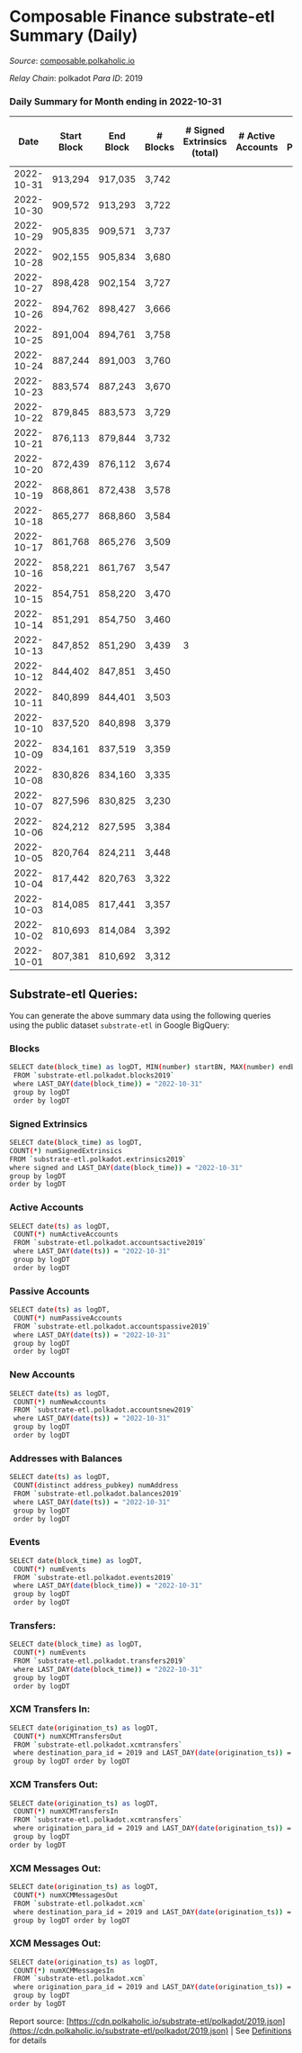 # Composable Finance substrate-etl Summary (Daily)

_Source_: [composable.polkaholic.io](https://composable.polkaholic.io)

*Relay Chain*: polkadot
*Para ID*: 2019



### Daily Summary for Month ending in 2022-10-31


| Date | Start Block | End Block | # Blocks | # Signed Extrinsics (total) | # Active Accounts | # Passive | # New | # Addresses with Balances | # Events | # Transfers | # XCM Transfers In | # XCM Transfers Out | # XCM In | # XCM Out | Issues | 
| ---- | ----------- | --------- | -------- | --------------------------- | ----------------- | --------- | ----- | ------------------------- | -------- | ----------- | ------------------ | ------------------- | -------- | --------- | ------ |
| 2022-10-31 | 913,294 | 917,035 | 3,742 |  |  |  |  | 7 | 7,486 |   |   |   |  |  |  |
| 2022-10-30 | 909,572 | 913,293 | 3,722 |  |  |  |  |  | 7,446 |   |   |   |  |  |  |
| 2022-10-29 | 905,835 | 909,571 | 3,737 |  |  |  |  | 7 | 7,479 |   |   |   |  |  |  |
| 2022-10-28 | 902,155 | 905,834 | 3,680 |  |  |  |  |  | 7,362 |   |   |   |  |  |  |
| 2022-10-27 | 898,428 | 902,154 | 3,727 |  |  |  |  | 7 | 7,456 |   |   |   |  |  |  |
| 2022-10-26 | 894,762 | 898,427 | 3,666 |  |  |  |  | 7 | 7,334 |   |   |   |  |  |  |
| 2022-10-25 | 891,004 | 894,761 | 3,758 |  |  |  |  | 7 | 7,518 |   |   |   |  |  |  |
| 2022-10-24 | 887,244 | 891,003 | 3,760 |  |  |  |  | 7 | 7,523 |   |   |   |  |  |  |
| 2022-10-23 | 883,574 | 887,243 | 3,670 |  |  |  |  |  | 7,342 |   |   |   |  |  |  |
| 2022-10-22 | 879,845 | 883,573 | 3,729 |  |  |  |  | 7 | 7,460 |   |   |   |  |  |  |
| 2022-10-21 | 876,113 | 879,844 | 3,732 |  |  |  |  |  | 7,466 |   |   |   |  |  |  |
| 2022-10-20 | 872,439 | 876,112 | 3,674 |  |  |  |  |  | 7,350 |   |   |   |  |  |  |
| 2022-10-19 | 868,861 | 872,438 | 3,578 |  |  |  |  |  | 7,158 |   |   |   |  |  |  |
| 2022-10-18 | 865,277 | 868,860 | 3,584 |  |  |  |  | 7 | 7,173 |   |   |   | 1 |  |  |
| 2022-10-17 | 861,768 | 865,276 | 3,509 |  |  |  |  | 7 | 7,020 |   |   |   |  |  |  |
| 2022-10-16 | 858,221 | 861,767 | 3,547 |  |  |  |  | 7 | 7,096 |   |   |   |  |  |  |
| 2022-10-15 | 854,751 | 858,220 | 3,470 |  |  |  |  | 7 | 6,945 |   |   |   |  |  |  |
| 2022-10-14 | 851,291 | 854,750 | 3,460 |  |  |  |  |  | 6,922 |   |   |   |  |  |  |
| 2022-10-13 | 847,852 | 851,290 | 3,439 | 3 |  |  |  | 7 | 6,894 | 1  |   |   |  |  |  |
| 2022-10-12 | 844,402 | 847,851 | 3,450 |  |  |  |  | 6 | 6,902 |   |   |   |  |  |  |
| 2022-10-11 | 840,899 | 844,401 | 3,503 |  |  |  |  | 6 | 7,008 |   |   |   |  |  |  |
| 2022-10-10 | 837,520 | 840,898 | 3,379 |  |  |  |  | 6 | 6,760 |   |   |   |  |  |  |
| 2022-10-09 | 834,161 | 837,519 | 3,359 |  |  |  |  | 6 | 6,720 |   |   |   |  |  |  |
| 2022-10-08 | 830,826 | 834,160 | 3,335 |  |  |  |  | 6 | 6,672 |   |   |   |  |  |  |
| 2022-10-07 | 827,596 | 830,825 | 3,230 |  |  |  |  | 6 | 6,462 |   |   |   |  |  |  |
| 2022-10-06 | 824,212 | 827,595 | 3,384 |  |  |  |  | 6 | 6,770 |   |   |   |  |  |  |
| 2022-10-05 | 820,764 | 824,211 | 3,448 |  |  |  |  | 6 | 6,898 |   |   |   |  |  |  |
| 2022-10-04 | 817,442 | 820,763 | 3,322 |  |  |  |  | 6 | 6,645 |   |   |   |  |  |  |
| 2022-10-03 | 814,085 | 817,441 | 3,357 |  |  |  |  |  | 6,716 |   |   |   |  |  |  |
| 2022-10-02 | 810,693 | 814,084 | 3,392 |  |  |  |  |  | 6,786 |   |   |   |  |  |  |
| 2022-10-01 | 807,381 | 810,692 | 3,312 |  |  |  |  |  | 6,626 |   |   |   |  |  |  |

## Substrate-etl Queries:
You can generate the above summary data using the following queries using the public dataset `substrate-etl` in Google BigQuery:

### Blocks
```bash
SELECT date(block_time) as logDT, MIN(number) startBN, MAX(number) endBN, COUNT(*) numBlocks 
 FROM `substrate-etl.polkadot.blocks2019`  
 where LAST_DAY(date(block_time)) = "2022-10-31" 
 group by logDT 
 order by logDT
```

### Signed Extrinsics
```bash
SELECT date(block_time) as logDT, 
COUNT(*) numSignedExtrinsics 
FROM `substrate-etl.polkadot.extrinsics2019`  
where signed and LAST_DAY(date(block_time)) = "2022-10-31" 
group by logDT 
order by logDT
```

### Active Accounts
```bash
SELECT date(ts) as logDT, 
 COUNT(*) numActiveAccounts 
 FROM `substrate-etl.polkadot.accountsactive2019` 
 where LAST_DAY(date(ts)) = "2022-10-31" 
 group by logDT 
 order by logDT
```

### Passive Accounts
```bash
SELECT date(ts) as logDT, 
 COUNT(*) numPassiveAccounts 
 FROM `substrate-etl.polkadot.accountspassive2019` 
 where LAST_DAY(date(ts)) = "2022-10-31" 
 group by logDT 
 order by logDT
```

### New Accounts
```bash
SELECT date(ts) as logDT, 
 COUNT(*) numNewAccounts 
 FROM `substrate-etl.polkadot.accountsnew2019` 
 where LAST_DAY(date(ts)) = "2022-10-31" 
 group by logDT
 order by logDT
```

### Addresses with Balances
```bash
SELECT date(ts) as logDT,
 COUNT(distinct address_pubkey) numAddress 
 FROM `substrate-etl.polkadot.balances2019` 
 where LAST_DAY(date(ts)) = "2022-10-31" 
 group by logDT 
 order by logDT
```

### Events
```bash
SELECT date(block_time) as logDT, 
 COUNT(*) numEvents 
 FROM `substrate-etl.polkadot.events2019` 
 where LAST_DAY(date(block_time)) = "2022-10-31" 
 group by logDT 
 order by logDT
```

### Transfers:
```bash
SELECT date(block_time) as logDT, 
 COUNT(*) numEvents 
 FROM `substrate-etl.polkadot.transfers2019` 
 where LAST_DAY(date(block_time)) = "2022-10-31" 
 group by logDT 
 order by logDT
```

### XCM Transfers In:
```bash
SELECT date(origination_ts) as logDT, 
 COUNT(*) numXCMTransfersOut 
 FROM `substrate-etl.polkadot.xcmtransfers` 
 where destination_para_id = 2019 and LAST_DAY(date(origination_ts)) = "2022-10-31" 
 group by logDT order by logDT
```

### XCM Transfers Out:
```bash
SELECT date(origination_ts) as logDT, 
 COUNT(*) numXCMTransfersIn 
 FROM `substrate-etl.polkadot.xcmtransfers` 
 where origination_para_id = 2019 and LAST_DAY(date(origination_ts)) = "2022-10-31" 
 group by logDT 
order by logDT
```

### XCM Messages Out:
```bash
SELECT date(origination_ts) as logDT, 
 COUNT(*) numXCMMessagesOut 
 FROM `substrate-etl.polkadot.xcm` 
 where destination_para_id = 2019 and LAST_DAY(date(origination_ts)) = "2022-10-31" 
 group by logDT order by logDT
```

### XCM Messages Out:
```bash
SELECT date(origination_ts) as logDT, 
 COUNT(*) numXCMMessagesIn 
 FROM `substrate-etl.polkadot.xcm` 
 where origination_para_id = 2019 and LAST_DAY(date(origination_ts)) = "2022-10-31" 
 group by logDT 
order by logDT
```


Report source: [https://cdn.polkaholic.io/substrate-etl/polkadot/2019.json](https://cdn.polkaholic.io/substrate-etl/polkadot/2019.json) | See [Definitions](/DEFINITIONS.md) for details
